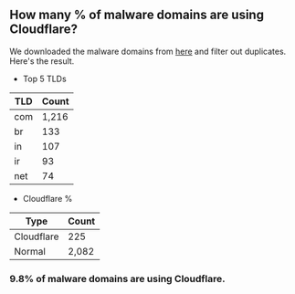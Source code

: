 ## How many % of malware domains are using Cloudflare?


We downloaded the malware domains from [here](https://urlhaus.abuse.ch) and filter out duplicates.
Here's the result.


[//]: # (start replacement)


- Top 5 TLDs

| TLD | Count |
| --- | --- |
| com | 1,216 |
| br | 133 |
| in | 107 |
| ir | 93 |
| net | 74 |


- Cloudflare %

| Type | Count |
| --- | --- |
| Cloudflare | 225 |
| Normal | 2,082 |


### 9.8% of malware domains are using Cloudflare.